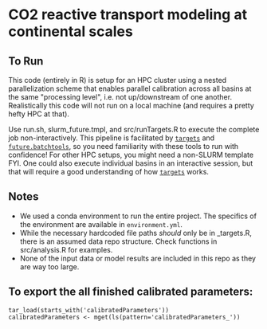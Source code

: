 # CO2 reactive transport modeling at continental scales

## To Run
This code (entirely in R) is setup for an HPC cluster using a nested parallelization scheme that enables parallel calibration across all basins at the same "processing level", i.e. not up/downstream of one another. Realistically this code will not run on a local machine (and requires a pretty hefty HPC at that).

Use run.sh, slurm_future.tmpl, and src/runTargets.R to execute the complete job non-interactively. This pipeline is facilitated by [`targets`](https://books.ropensci.org/targets/) and [`future.batchtools`](https://future.batchtools.futureverse.org/), so you need familiarity with these tools to run with confidence! For other HPC setups, you might need a non-SLURM template FYI. One could also execute individual basins in an interactive session, but that will require a good understanding of how [`targets`](https://books.ropensci.org/targets/) works.

## Notes
- We used a conda environment to run the entire project. The specifics of the environment are available in `environment.yml`.
- While the necessary hardcoded file paths *should* only be in _targets.R, there is an assumed data repo structure. Check functions in src/analysis.R for examples.
- None of the input data or model results are included in this repo as they are way too large.

## To export the all finished calibrated parameters:
```
tar_load(starts_with('calibratedParameters'))
calibratedParameters <- mget(ls(pattern='calibratedParameters_'))
```
